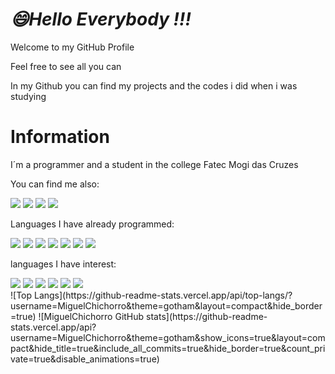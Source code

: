 <h1><i>😄Hello Everybody !!!</i></h1>
<p>Welcome to my GitHub Profile</p>
<p>Feel free to see all you can</p>
<p>In my Github you can find my projects and the codes i did when i was studying</p>

<h1>Information</h1>
<p>I´m a programmer and a student in the college Fatec Mogi das Cruzes</p>
<p>You can find me also:</p>
<div>
  <a href="https://www.instagram.com/m1guelchichorro/?hl"><img src="https://img.shields.io/badge/Instagram-E4405F?style=for-the-badge&logo=instagram&logoColor=white"></a>
  <a href="https://www.linkedin.com/in/miguel-chichorro-de-oliveira-1a8a56207/"><img src="https://img.shields.io/badge/LinkedIn-0077B5?style=for-the-badge&logo=linkedin&logoColor=white"></a>
  <a href ="https://discord.com/channels/@me"><img src="https://img.shields.io/badge/Discord-7289DA?style=for-the-badge&logo=discord&logoColor=white"></a>
  <a href ="https://teams.microsoft.com/_?culture=pt-br&country=BR&lm=deeplink&lmsrc=homePageWeb&cmpid=WebSignIn"><img src="https://img.shields.io/badge/Microsoft_Teams-6264A7?style=for-the-badge&logo=microsoft-teams&logoColor=white"></a>
</div>

Languages I have already programmed:
<div>
  <img src="https://img.shields.io/badge/HTML5-E34F26?style=for-the-badge&logo=html5&logoColor=white">
  <img src="https://img.shields.io/badge/CSS3-1572B6?style=for-the-badge&logo=css3&logoColor=white">
  <img src="https://img.shields.io/badge/JavaScript-323330?style=for-the-badge&logo=javascript&logoColor=F7DF1E">
  <img src="https://img.shields.io/badge/PHP-777BB4?style=for-the-badge&logo=php&logoColor=white">
  <img src="https://img.shields.io/badge/MySQL-00000F?style=for-the-badge&logo=mysql&logoColor=white">
  <img src="https://img.shields.io/badge/Bootstrap-563D7C?style=for-the-badge&logo=bootstrap&logoColor=white">
  <img src="https://img.shields.io/badge/jQuery-0769AD?style=for-the-badge&logo=jquery&logoColor=white">
</div>

languages I have interest:
<div>
  <img src="https://img.shields.io/badge/React-20232A?style=for-the-badge&logo=react&logoColor=61DAFB">
  <img src="https://img.shields.io/badge/Node.js-43853D?style=for-the-badge&logo=node.js&logoColor=white">
  <img src="https://img.shields.io/badge/React_Native-20232A?style=for-the-badge&logo=react&logoColor=61DAFB">
  <img src="https://img.shields.io/badge/Java-ED8B00?style=for-the-badge&logo=java&logoColor=white">
  <img src="https://img.shields.io/badge/C%2B%2B-00599C?style=for-the-badge&logo=c%2B%2B&logoColor=white">
  <img src="https://img.shields.io/badge/Python-14354C?style=for-the-badge&logo=python&logoColor=white">
</div>
![Top Langs](https://github-readme-stats.vercel.app/api/top-langs/?username=MiguelChichorro&theme=gotham&layout=compact&hide_border=true) ![MiguelChichorro GitHub stats](https://github-readme-stats.vercel.app/api?username=MiguelChichorro&theme=gotham&show_icons=true&layout=compact&hide_title=true&include_all_commits=true&hide_border=true&count_private=true&disable_animations=true)

<!-- l- 🔭 I’m currently working on ...
- 🌱 I’m currently learning ...
- 👯 I’m loosking to collaborate on ...
- 🤔 I’m looking for help with ...
- 💬 Ask me about ...-->
